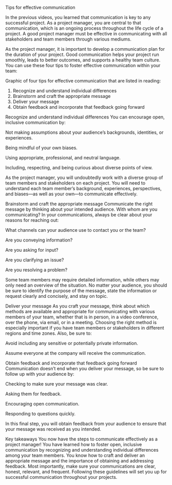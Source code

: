 Tips for effective communication

In the previous videos, you learned that communication is key to any successful project. As a project manager, you are central to that communication, which is an ongoing process throughout the life cycle of a project. A good project manager must be effective in communicating with all stakeholders and team members through various mediums.

As the project manager, it is important to develop a communication plan for the duration of your project. Good communication helps your project run smoothly, leads to better outcomes, and supports a healthy team culture. You can use these four tips to foster effective communication within your team: 


Graphic of four tips for effective communication that are listed in reading:
 1. Recognize and understand individual differences  
 2. Brainstorm and craft the appropriate message 
 3. Deliver your message 
 4. Obtain feedback and incorporate that feedback going forward

Recognize and understand individual differences
You can encourage open, inclusive communication by:

Not making assumptions about your audience’s backgrounds, identities, or experiences. 

Being mindful of your own biases.

Using appropriate, professional, and neutral language.

Including, respecting, and being curious about diverse points of view.

As the project manager, you will undoubtedly work with a diverse group of team members and stakeholders on each project. You will need to understand each team member’s background, experiences, perspectives, and biases—as well as your own—to  communicate effectively. 

Brainstorm and craft the appropriate message
Communicate the right message by thinking about your intended audience. With whom are you communicating? In your communications, always be clear about your reasons for reaching out:

What channels can your audience use to contact you or the team? 

Are you conveying information?

Are you asking for input?

Are you clarifying an issue?

Are you resolving a problem?

Some team members may require detailed information, while others may only need an overview of the situation. No matter your audience, you should be sure to identify the purpose of the message, state the information or request clearly and concisely, and stay on topic. 

Deliver your message
As you craft your message, think about which methods are available and appropriate for communicating with various members of your team, whether that is in person, in a video conference, over the phone, via email, or in a meeting. Choosing the right method is especially important if you have team members or stakeholders in different regions and time zones. Also, be sure to:

Avoid including any sensitive or potentially private information. 

Assume everyone at the company will receive the communication.

Obtain feedback and incorporate that feedback going forward
Communication doesn’t end when you deliver your message, so be sure to follow up with your audience by:

Checking to make sure your message was clear.

Asking them for feedback.

Encouraging open communication.

Responding to questions quickly.

In this final step, you will obtain feedback from your audience to ensure that your message was received as you intended. 

Key takeaways
You now have the steps to communicate effectively as a project manager! You have learned how to foster open, inclusive communication by recognizing and understanding individual differences among your team members. You know how to craft and deliver an appropriate message and the importance of obtaining and addressing feedback. Most importantly, make sure your communications are clear, honest, relevant, and frequent. Following these guidelines will set you up for successful communication throughout your projects. 


